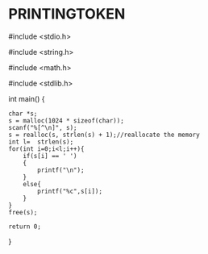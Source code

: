 # PRINTINGTOKEN
#include <stdio.h>

#include <string.h>

#include <math.h>

#include <stdlib.h>

int main() {

    char *s;
    s = malloc(1024 * sizeof(char));
    scanf("%[^\n]", s);
    s = realloc(s, strlen(s) + 1);//reallocate the memory
    int l=  strlen(s);
    for(int i=0;i<l;i++){
        if(s[i] == ' ')
        {
            printf("\n");
        }
        else{
            printf("%c",s[i]);
        }
    }
    free(s);
    
    return 0;
}
